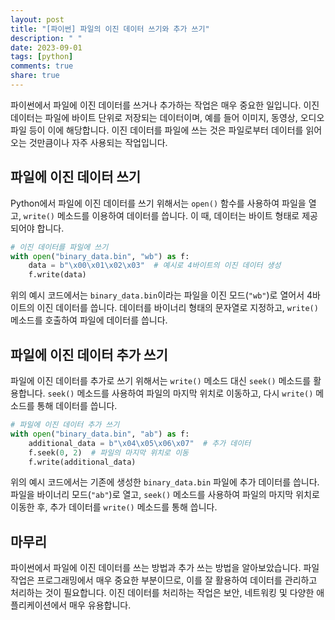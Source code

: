 ```yaml
---
layout: post
title: "[파이썬] 파일의 이진 데이터 쓰기와 추가 쓰기"
description: " "
date: 2023-09-01
tags: [python]
comments: true
share: true
---
```


파이썬에서 파일에 이진 데이터를 쓰거나 추가하는 작업은 매우 중요한 일입니다. 이진 데이터는 파일에 바이트 단위로 저장되는 데이터이며, 예를 들어 이미지, 동영상, 오디오 파일 등이 이에 해당합니다. 이진 데이터를 파일에 쓰는 것은 파일로부터 데이터를 읽어오는 것만큼이나 자주 사용되는 작업입니다. 

## 파일에 이진 데이터 쓰기

Python에서 파일에 이진 데이터를 쓰기 위해서는 `open()` 함수를 사용하여 파일을 열고, `write()` 메소드를 이용하여 데이터를 씁니다. 이 때, 데이터는 바이트 형태로 제공되어야 합니다.

```python
# 이진 데이터를 파일에 쓰기
with open("binary_data.bin", "wb") as f:
    data = b"\x00\x01\x02\x03"  # 예시로 4바이트의 이진 데이터 생성
    f.write(data)
```

위의 예시 코드에서는 `binary_data.bin`이라는 파일을 이진 모드(`"wb"`)로 열어서 4바이트의 이진 데이터를 씁니다. 데이터를 바이너리 형태의 문자열로 지정하고, `write()` 메소드를 호출하여 파일에 데이터를 씁니다.

## 파일에 이진 데이터 추가 쓰기

파일에 이진 데이터를 추가로 쓰기 위해서는 `write()` 메소드 대신 `seek()` 메소드를 활용합니다. `seek()` 메소드를 사용하여 파일의 마지막 위치로 이동하고, 다시 `write()` 메소드를 통해 데이터를 씁니다.

```python
# 파일에 이진 데이터 추가 쓰기
with open("binary_data.bin", "ab") as f:
    additional_data = b"\x04\x05\x06\x07"  # 추가 데이터
    f.seek(0, 2)  # 파일의 마지막 위치로 이동
    f.write(additional_data)
```

위의 예시 코드에서는 기존에 생성한 `binary_data.bin` 파일에 추가 데이터를 씁니다. 파일을 바이너리 모드(`"ab"`)로 열고, `seek()` 메소드를 사용하여 파일의 마지막 위치로 이동한 후, 추가 데이터를 `write()` 메소드를 통해 씁니다.

## 마무리

파이썬에서 파일에 이진 데이터를 쓰는 방법과 추가 쓰는 방법을 알아보았습니다. 파일 작업은 프로그래밍에서 매우 중요한 부분이므로, 이를 잘 활용하여 데이터를 관리하고 처리하는 것이 필요합니다. 이진 데이터를 처리하는 작업은 보안, 네트워킹 및 다양한 애플리케이션에서 매우 유용합니다.